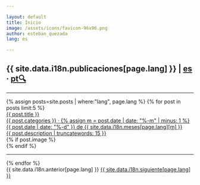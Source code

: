 ```yaml
---

layout: default
title: Inicio
image: /assets/icons/favicon-96x96.png
author: esteban_quezada
lang: es

---
```


<h2>{{ site.data.i18n.publicaciones[page.lang] }} | <a href="/" class="black--text es">es</a> · <a href="/pt/" class="grey--text pt">pt</a><a href="/search/"><span class="search_icon">&#128269;</span></a></h2>
<hr>
<div>
  {% assign posts=site.posts | where:"lang", page.lang %}
  {% for post in posts limit:5 %}
    <div class="post-row">
      <div class="post-col-left">
        <a href="{{ post.url }}">
        <div class="post-title">{{ post.title }}</div>
        <div class="post-date">{{ post.categories }} · 
          {% assign m = post.date | date: "%-m" | minus: 1 %}
          {{ post.date | date: "%-d" }} 
          de 
          {{ site.data.i18n.meses[page.lang][m] }}
        </div>
        <div class="post-description">{{ post.description | truncatewords: 15 }}</div>
        </a>
      </div>
      <div class="post-col-right">
        {% if post.image %}
          <div class="post-image" style="background: url({{ post.image }}) 50% 50% no-repeat;">
          </div>
        {% endif %}
      </div>
    </div>
    <hr>
  {% endfor %}
</div>
<div class="pagination">
    <span class="paginate-btn">{{ site.data.i18n.anterior[page.lang] }}</span>
    <span class="paginate-btn"><a href="/2">{{ site.data.i18n.siguiente[page.lang] }}</a></span>
</div>
